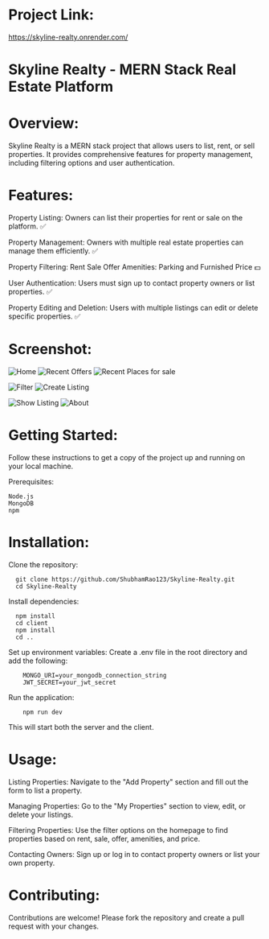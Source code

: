 # Project Link: 
  https://skyline-realty.onrender.com/

# Skyline Realty - MERN Stack Real Estate Platform

# Overview:

  Skyline Realty is a MERN stack project that allows users to list, rent, or sell properties. It provides comprehensive features for property management, including filtering     options and user authentication.

# Features:

  Property Listing: Owners can list their properties for rent or sale on the platform. ✅
  
   Property Management: Owners with multiple real estate properties can manage them efficiently. ✅
  
   Property Filtering:
     Rent
     Sale
     Offer
     Amenities: Parking and Furnished
     Price 💵
    
  User Authentication: Users must sign up to contact property owners or list properties. ✅
  
  Property Editing and Deletion: Users with multiple listings can edit or delete specific properties. ✅

# Screenshot:

![Home](https://github.com/ShubhamRao123/Skyline-Realty/assets/90718744/6570c9cf-4563-4143-aa2e-b82d674b21bc)
![Recent Offers](https://github.com/ShubhamRao123/Skyline-Realty/assets/90718744/cd8da9c7-139e-4383-b056-2f8619db54d3)
![Recent Places for sale](https://github.com/ShubhamRao123/Skyline-Realty/assets/90718744/d41990c1-745b-4aad-8533-cf2d6a311a38)

![Filter](https://github.com/ShubhamRao123/Skyline-Realty/assets/90718744/bda1236d-1915-4e25-a4e4-e77bd315c148)
![Create Listing](https://github.com/ShubhamRao123/Skyline-Realty/assets/90718744/30691459-69cb-40b7-b3f4-3c0c723ac5b0)

![Show Listing](https://github.com/ShubhamRao123/Skyline-Realty/assets/90718744/deb24a74-33a0-4dc4-96ce-e7de94ed9b59)
![About](https://github.com/ShubhamRao123/Skyline-Realty/assets/90718744/66d4583d-0809-4062-a0e0-04cace47e9c5)



# Getting Started:

  Follow these instructions to get a copy of the project up and running on your local machine.
  
  Prerequisites:

    Node.js
    MongoDB
    npm

# Installation:

  Clone the repository:

      git clone https://github.com/ShubhamRao123/Skyline-Realty.git
      cd Skyline-Realty

  Install dependencies:

      npm install
      cd client
      npm install
      cd ..

  Set up environment variables:
      Create a .env file in the root directory and add the following:

        MONGO_URI=your_mongodb_connection_string
        JWT_SECRET=your_jwt_secret

  Run the application:

        npm run dev

   This will start both the server and the client.

# Usage:

  Listing Properties: Navigate to the "Add Property" section and fill out the form to list a property.
  
  Managing Properties: Go to the "My Properties" section to view, edit, or delete your listings.
  
  Filtering Properties: Use the filter options on the homepage to find properties based on rent, sale, offer, amenities, and price.
  
  Contacting Owners: Sign up or log in to contact property owners or list your own property.

# Contributing:

  Contributions are welcome! Please fork the repository and create a pull request with your changes.

